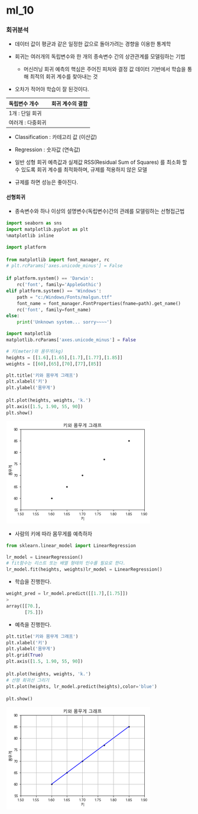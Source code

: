 # ml_10

### 회귀분석

- 데이터 값이 평균과 같은 일정한 값으로 돌아가려는 경향을 이용한 통계학
- 회귀는 여러개의 독립변수와 한 개의 종속변수 간의 상관관계를 모델링하는 기법
  - 머신러닝 회귀 예측의 핵심은 주어진 피처와 결정 값 데이터 기반에서 학습을 통해 최적의 회귀 계수를 찾아내는 것

- 오차가 적어야 학습이 잘 된것이다.

| 독립변수 개수     | 회귀 계수의 결합 |
| :---------------- | ---------------- |
| 1개 : 단일 회귀   |                  |
| 여러개 : 다중회귀 |                  |

- Classification : 카테고리 값 (이산값)
- Regression : 숫자값 (연속값)
- 일반 성형 회귀 예측값과 실제값 RSS(Residual Sum of Squares) 를 최소화 할 수 있도록 회귀 계수를 최적화하며, 규제를 적용하지 않은 모델

- 규제를 하면 성능은 좋아진다. 

#### 선형회귀

- 종속변수와 하나 이상의 설명변수(독립변수)간의 관례를 모델링하는 선형접근법

```python
import seaborn as sns
import matplotlib.pyplot as plt
%matplotlib inline
```

```python
import platform

from matplotlib import font_manager, rc
# plt.rcParams['axes.unicode_minus'] = False

if platform.system() == 'Darwin':
    rc('font', family='AppleGothic')
elif platform.system() == 'Windows':
    path = "c:/Windows/Fonts/malgun.ttf"
    font_name = font_manager.FontProperties(fname=path).get_name()
    rc('font', family=font_name)
else:
    print('Unknown system... sorry~~~~') 
```

```python
import matplotlib
matplotlib.rcParams['axes.unicode_minus'] = False
```

```python
# 키(meter)와 몸무게(kg)
heights = [[1.6],[1.65],[1.7],[1.77],[1.85]]
weights = [[60],[65],[70],[77],[85]]
```

```python
plt.title('키와 몸무게 그래프')
plt.xlabel('키')
plt.ylabel('몸무게')

plt.plot(heights, weights, 'k.')
plt.axis([1.5, 1.90, 55, 90])
plt.show()
```

![reg01](./img/reg01.png)

- 사람의 키에 따라 몸무게를 예측하자

```python
from sklearn.linear_model import LinearRegression
```

```python
lr_model = LinearRegression()
# fit함수는 리스트 또는 배열 형태의 인수를 필요로 한다.
lr_model.fit(heights, weights)lr_model = LinearRegression()
```

- 학습을 진행한다.

```python
weight_pred = lr_model.predict([[1.7],[1.75]])
>
array([[70.],
       [75.]])
```

- 예측을 진행한다.

```python
plt.title('키와 몸무게 그래프')
plt.xlabel('키')
plt.ylabel('몸무게')
plt.grid(True)
plt.axis([1.5, 1.90, 55, 90])

plt.plot(heights, weights, 'k.')
# 선형 회귀선 그리기
plt.plot(heights, lr_model.predict(heights),color='blue')

plt.show()
```

![reg02](./img/reg02.png)